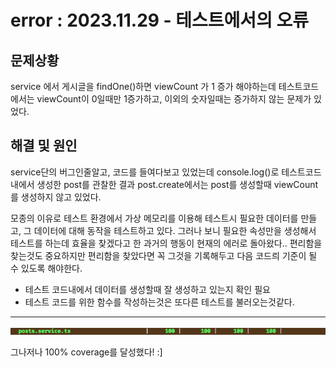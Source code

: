 # error : 2023.11.29 - 테스트에서의 오류

## **문제상황**

service 에서 게시글을 findOne()하면 viewCount 가 1 증가 해야하는데 테스트코드에서는 viewCount이 0일때만 1증가하고, 이외의 숫자일때는 증가하지 않는 문제가 있었다.

## **해결 및 원인**

service단의 버그인줄알고, 코드를 들여다보고 있었는데 console.log()로 테스트코드내에서 생성한 post를 관찰한 결과 post.create에서는 post를 생성할때 viewCount를 생성하지 않고 있었다.

모종의 이유로 테스트 환경에서 가상 메모리를 이용해 테스트시 필요한 데이터를 만들고, 그 데이터에 대해 동작을 테스트하고 있다. 그러나 보니 필요한 속성만을 생성해서 테스트를 하는데 효율을 찾겠다고 한 과거의 행동이 현재의 에러로 돌아왔다.. 편리함을 찾는것도 중요하지만 편리함을 찾았다면 꼭 그것을 기록해두고 다음 코드릐 기준이 될 수 있도록 해야한다.

- 테스트 코드내에서 데이터를 생성할때 잘 생성하고 있는지 확인 필요
- 테스트 코드를 위한 함수를 작성하는것은 또다른 테스트를 불러오는것같다.

---

![Untitled](../../Picture/error3.png)

그나저나 100% coverage를 달성했다! :]

